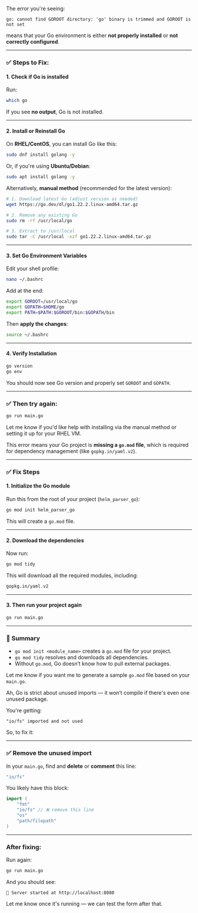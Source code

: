 The error you're seeing:

```
go: cannot find GOROOT directory: 'go' binary is trimmed and GOROOT is not set
```

means that your Go environment is either **not properly installed** or **not correctly configured**.

---

### ✅ Steps to Fix:

#### 1. **Check if Go is installed**
Run:
```bash
which go
```

If you see **no output**, Go is not installed.

---

#### 2. **Install or Reinstall Go**

On **RHEL/CentOS**, you can install Go like this:

```bash
sudo dnf install golang -y
```

Or, if you're using **Ubuntu/Debian**:

```bash
sudo apt install golang -y
```

Alternatively, **manual method** (recommended for the latest version):

```bash
# 1. Download latest Go (adjust version as needed)
wget https://go.dev/dl/go1.22.2.linux-amd64.tar.gz

# 2. Remove any existing Go
sudo rm -rf /usr/local/go

# 3. Extract to /usr/local
sudo tar -C /usr/local -xzf go1.22.2.linux-amd64.tar.gz
```

---

#### 3. **Set Go Environment Variables**

Edit your shell profile:

```bash
nano ~/.bashrc
```

Add at the end:

```bash
export GOROOT=/usr/local/go
export GOPATH=$HOME/go
export PATH=$PATH:$GOROOT/bin:$GOPATH/bin
```

Then **apply the changes**:

```bash
source ~/.bashrc
```

---

#### 4. **Verify Installation**

```bash
go version
go env
```

You should now see Go version and properly set `GOROOT` and `GOPATH`.

---

### ✅ Then try again:

```bash
go run main.go
```

Let me know if you'd like help with installing via the manual method or setting it up for your RHEL VM.

This error means your Go project is **missing a `go.mod` file**, which is required for dependency management (like `gopkg.in/yaml.v2`).

---

### ✅ Fix Steps

#### 1. **Initialize the Go module**
Run this from the root of your project (`helm_parser_go`):

```bash
go mod init helm_parser_go
```

This will create a `go.mod` file.

---

#### 2. **Download the dependencies**
Now run:

```bash
go mod tidy
```

This will download all the required modules, including:

```bash
gopkg.in/yaml.v2
```

---

#### 3. **Then run your project again**
```bash
go run main.go
```

---

### 🧠 Summary
- `go mod init <module_name>` creates a `go.mod` file for your project.
- `go mod tidy` resolves and downloads all dependencies.
- Without `go.mod`, Go doesn’t know how to pull external packages.

Let me know if you want me to generate a sample `go.mod` file based on your `main.go`.

Ah, Go is strict about unused imports — it won’t compile if there's even one unused package.

You're getting:
```
"io/fs" imported and not used
```

So, to fix it:

---

### ✅ **Remove the unused import**
In your `main.go`, find and **delete** or **comment** this line:
```go
"io/fs"
```

You likely have this block:
```go
import (
	"fmt"
	"io/fs" // ❌ remove this line
	"os"
	"path/filepath"
)
```

---

### After fixing:
Run again:
```bash
go run main.go
```

And you should see:
```
🚀 Server started at http://localhost:8080
```

Let me know once it's running — we can test the form after that.

